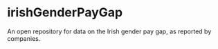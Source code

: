 # irishGenderPayGap
An open repository for data on the Irish gender pay gap, as reported by companies.

